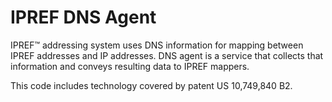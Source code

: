 # IPREF DNS Agent

IPREF&#8482; addressing system uses DNS information for mapping between IPREF addresses and IP addresses. DNS agent is a service that collects that information and conveys resulting data to IPREF mappers.

This code includes technology covered by patent US 10,749,840 B2.
